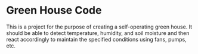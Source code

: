 # Green House Code
This is a project for the purpose of creating a self-operating green house.  It should be able to detect temperature, humidity, and soil moisture and then react accordingly to maintain the specified conditions using fans, pumps, etc.
